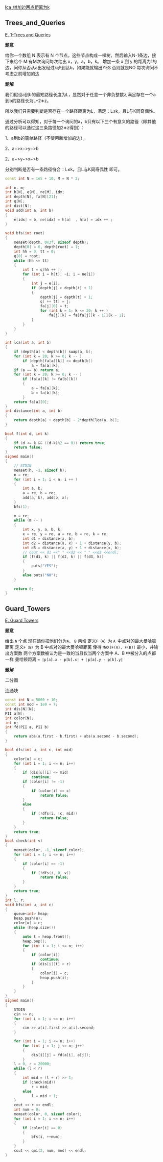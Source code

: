 [lca_树加边两点距离为k](#Trees_and_Queries)

## Trees_and_Queries

[E. 1-Trees and Queries](https://codeforces.com/contest/1304/problem/E)

**题意**

给你一个数组 N 表示有 N 个节点，这些节点构成一棵树，然后输入N-1条边，接下来给个 M 有M次询问每次给出 x，y，a，b，k。
增加一条 x 到 y 的距离为1的边，问你从否从a出发经过k步到达b，如果能就输出YES 否则就是NO
每次询问不考虑之前增加的边


**题解**

我们假设a到b的最短路径长度为L，显然对于任意一个非负整数z,满足存在一个a到b的路径长为L+2∗z。

所以我们只需要判断是否存在一个路径距离为L，满足：L≤k，且L与K同奇偶性。

通过分析可以得知，对于每一个询问的a，b只有以下三个有意义的路径（即其他的路径可以通过这三条路径加2∗z得到）：

1、a到b的简单路径（不使用新增加的边）。

2、a−>x−>y−>b

2、a−>y−>x−>b

分别判断是否有一条路径符合：L≤k，且L与K同奇偶性 即可。

```c++
const int N = 1e5 + 10, M = N * 2;
 
int n, m;
int h[N], e[M], ne[M], idx;
int depth[N], fa[N][21];
int q[N];
int dist[N];
void add(int a, int b)
{
    e[idx] = b, ne[idx] = h[a]  , h[a] = idx ++ ;
}
 
void bfs(int root)
{
    memset(depth, 0x3f, sizeof depth);
    depth[0] = 0, depth[root] = 1;
    int hh = 0, tt = 0;
    q[0] = root;
    while (hh <= tt)
    {
        int t = q[hh ++ ];
        for (int i = h[t]; ~i; i = ne[i])
        {
            int j = e[i];
            if (depth[j] > depth[t] + 1)
            {
                depth[j] = depth[t] + 1;
                q[ ++ tt] = j;
                fa[j][0] = t;
                for (int k = 1; k <= 20; k ++ )
                    fa[j][k] = fa[fa[j][k - 1]][k - 1];
            }
        }
    }
}
 
int lca(int a, int b)
{
    if (depth[a] < depth[b]) swap(a, b);
    for (int k = 20; k >= 0; k -- )
        if (depth[fa[a][k]] >= depth[b])
            a = fa[a][k];
    if (a == b) return a;
    for (int k = 20; k >= 0; k -- )
        if (fa[a][k] != fa[b][k])
        {
            a = fa[a][k];
            b = fa[b][k];
        }
    return fa[a][0];
}
int distance(int a, int b)
{
    return depth[a] + depth[b] - 2*depth[lca(a, b)];
}
 
bool f(int d, int k)
{
    if (d <= k && ((d-k)%2 == 0)) return true;
    return false;
}
signed main()
{
    // STDIN
    memset(h, -1, sizeof h);
    n = re;
    for (int i = 1; i < n; i ++ )
    {
        int a, b;
        a = re, b = re;
        add(a, b), add(b, a);
    }
    bfs(1);
 
    m = re;
    while (m -- )
    {
        int x, y, a, b, k;
        x = re, y = re, a = re, b = re, k = re;
        int d1 = distance(a, b);
        int d2 = distance(a, x) + 1 + distance(y, b);
        int d3 = distance(a, y) + 1 + distance(x, b);
        // cout << d1 <<" " <<d2 << " " <<d3 <<endl;
        if (f(d1, k) || f(d2, k) || f(d3, k))
        {
            puts("YES");
        }
        else puts("NO");
    }
 
    return 0;
}
```

## Guard_Towers

[E. Guard Towers](https://codeforces.com/problemset/problem/85/E)

**题意**

给出 `N` 个点
现在请你把他们分为`A`、 `B` 两堆
定义`F（A）`为 `A `中点对的最大曼哈顿距离
定义`F（B）`为 B 中点对的最大曼哈顿距离
使得 `MAX(F(A), F(B))` 最小，并输出方案数
两个方案数被认为是一致的当且仅当两个方案中 A、B 中被分入的点都一样
曼哈顿距离 `= |p[a].x - p[b].x| + |p[a].y - p[b].y|`

**题解**

二分图

连通块

```c++
const int N = 5000 + 10;
const int mod = 1e9 + 7;
int dis[N][N];
PII a[N];
int color[N];
int n;
int fd(PII a, PII b)
{
    return abs(a.first - b.first) + abs(a.second - b.second);
}

bool dfs(int u, int c, int mid)
{
    color[u] = c;
    for (int i = 1; i <= n; i++)
    {
        if (dis[u][i] <= mid)
            continue;
        if (color[i] != -1)
        {
            if (color[i] == c)
                return false;
        }
        else
        {
            if (!dfs(i, !c, mid))
                return false;
        }
    }
    return true;
}
bool check(int v)
{
    memset(color, -1, sizeof color);
    for (int i = 1; i <= n; i++)
    {
        if (color[i] == -1)
        {
            if (!dfs(i, 0, v))
                return false;
        }
    }
    return true;
}
int l, r;
void bfs(int u, int c)
{
    queue<int> heap;
    heap.push(u);
    color[u] = c;
    while (heap.size())
    {
        auto t = heap.front();
        heap.pop();
        for (int i = 1; i <= n; i++)
        {
            if (color[i])
                continue;
            if (dis[i][t] > r)
            {
                color[i] = c;
                heap.push(i);
            }
        }
    }
}
signed main()
{
    STDIN
    cin >> n;
    for (int i = 1; i <= n; i++)
    {
        cin >> a[i].first >> a[i].second;
    }

    for (int i = 1; i <= n; i++)
        for (int j = 1; j <= n; j++)
        {
            dis[i][j] = fd(a[i], a[j]);
        }
    l = 0, r = 20000;
    while (l < r)
    {
        int mid = (l + r) >> 1;
        if (check(mid))
            r = mid;
        else
            l = mid + 1;
    }
    cout << r << endl;
    int num = 0;
    memset(color, 0, sizeof color);
    for (int i = 1; i <= n; i++)
    {
        if (color[i] == 0)
        {
            bfs(i, ++num);
        }
    }
    cout << qmi(2, num, mod) << endl;
}

```
